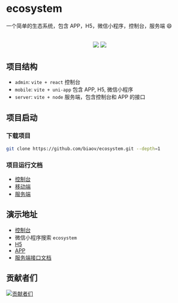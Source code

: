 # ecosystem

一个简单的生态系统，包含 APP，H5，微信小程序，控制台，服务端 😄

<h2 align="center">
  <a href="https://github.com/biaov/ecosystem"><img src="https://img.shields.io/badge/version-v1.0.0-blue" /></a>
  <a href="https://github.com/biaov/ecosystem/blob/main/LICENSE"><img src="https://img.shields.io/badge/license-MIT-green" /></a>
</h2>

## 项目结构

- `admin`: `vite + react` 控制台
- `mobile`: `vite + uni-app` 包含 APP, H5, 微信小程序
- `server`: `vite + node` 服务端，包含控制台和 APP 的接口

## 项目启动

### 下载项目

```sh
git clone https://github.com/biaov/ecosystem.git --depth=1
```

### 项目运行文档

- [控制台](https://github.com/biaov/ecosystem/blob/main/admin/README.md)
- [移动端](https://github.com/biaov/ecosystem/blob/main/mobile/README.md)
- [服务端](https://github.com/biaov/ecosystem/blob/main/server/README.md)

## 演示地址

- [控制台](http://ecosystem.biaov.cn/admin/)
- 微信小程序搜索 `ecosystem`
- [H5](http://ecosystem.biaov.cn/)
- [APP](https://github.com/biaov/ecosystem/releases)
- [服务端接口文档](https://www.showdoc.com.cn/2302761390308442/10396968490372348)

## 贡献者们

[![贡献者们](https://contrib.rocks/image?repo=biaov/ecosystem)](https://github.com/biaov/ecosystem/graphs/contributors)
